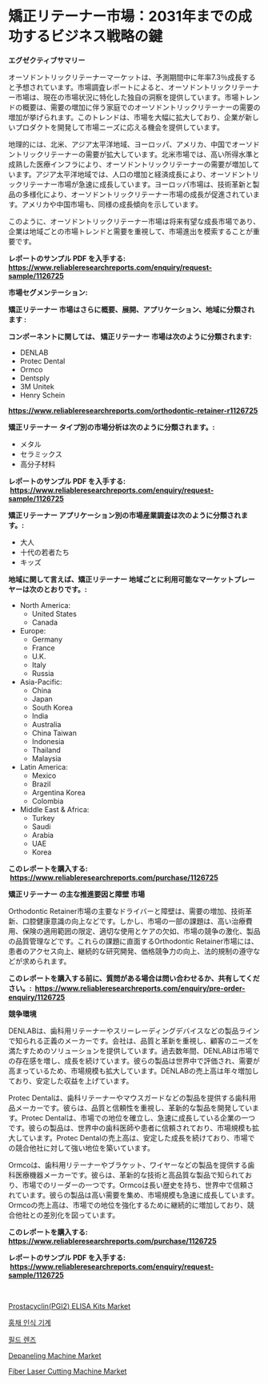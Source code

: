 <p><h1>矯正リテーナー市場：2031年までの成功するビジネス戦略の鍵</h1></p><p><strong>エグゼクティブサマリー</strong></p>
<p><p>オーソドントリックリテーナーマーケットは、予測期間中に年率7.3％成長すると予想されています。市場調査レポートによると、オーソドントリックリテーナー市場は、現在の市場状況に特化した独自の洞察を提供しています。市場トレンドの概要は、需要の増加に伴う家庭でのオーソドントリックリテーナーの需要の増加が挙げられます。このトレンドは、市場を大幅に拡大しており、企業が新しいプロダクトを開発して市場ニーズに応える機会を提供しています。</p><p>地理的には、北米、アジア太平洋地域、ヨーロッパ、アメリカ、中国でオーソドントリックリテーナーの需要が拡大しています。北米市場では、高い所得水準と成熟した医療インフラにより、オーソドントリックリテーナーの需要が増加しています。アジア太平洋地域では、人口の増加と経済成長により、オーソドントリックリテーナー市場が急速に成長しています。ヨーロッパ市場は、技術革新と製品の多様化により、オーソドントリックリテーナー市場の成長が促進されています。アメリカや中国市場も、同様の成長傾向を示しています。</p><p>このように、オーソドントリックリテーナー市場は将来有望な成長市場であり、企業は地域ごとの市場トレンドと需要を重視して、市場進出を模索することが重要です。</p></p>
<p><strong>レポートのサンプル PDF を入手する: <a href="https://www.reliableresearchreports.com/enquiry/request-sample/1126725">https://www.reliableresearchreports.com/enquiry/request-sample/1126725</a></strong></p>
<p><strong>市場セグメンテーション:</strong></p>
<p><strong> 矯正リテーナー 市場はさらに概要、展開、アプリケーション、地域に分類されます :</strong></p>
<p><strong>コンポーネントに関しては、 矯正リテーナー 市場は次のように分類されます: &nbsp;</strong></p>
<p><ul><li>DENLAB</li><li>Protec Dental</li><li>Ormco</li><li>Dentsply</li><li>3M Unitek</li><li>Henry Schein</li></ul></p>
<p><strong><a href="https://www.reliableresearchreports.com/orthodontic-retainer-r1126725">https://www.reliableresearchreports.com/orthodontic-retainer-r1126725</a></strong></p>
<p><strong> 矯正リテーナー タイプ別の市場分析は次のように分類されます。:</strong></p>
<p><ul><li>メタル</li><li>セラミックス</li><li>高分子材料</li></ul></p>
<p><strong>レポートのサンプル PDF を入手する: &nbsp;<a href="https://www.reliableresearchreports.com/enquiry/request-sample/1126725">https://www.reliableresearchreports.com/enquiry/request-sample/1126725</a></strong></p>
<p><strong> 矯正リテーナー アプリケーション別の市場産業調査は次のように分類されます。:</strong></p>
<p><ul><li>大人</li><li>十代の若者たち</li><li>キッズ</li></ul></p>
<p><strong>地域に関して言えば、矯正リテーナー 地域ごとに利用可能なマーケットプレーヤーは次のとおりです。:</strong></p>
<p><ul>
    <li>
        North America:
        <ul>
            <li>United States</li>
            <li>Canada</li>
        </ul>
    </li>
    <li>
        Europe:
        <ul>
            <li>Germany</li>
            <li>France</li>
            <li>U.K.</li>
            <li>Italy</li>
            <li>Russia</li>
        </ul>
    </li>
    <li>
        Asia-Pacific:
        <ul>
            <li>China</li>
            <li>Japan</li>
            <li>South Korea</li>
            <li>India</li>
            <li>Australia</li>
            <li>China Taiwan</li>
            <li>Indonesia</li>
            <li>Thailand</li>
            <li>Malaysia</li>
        </ul>
    </li>
    <li>
        Latin America:
        <ul>
            <li>Mexico</li>
            <li>Brazil</li>
            <li>Argentina Korea</li>
            <li>Colombia</li>
        </ul>
    </li>
    <li>
        Middle East & Africa:
        <ul>
            <li>Turkey</li>
            <li>Saudi</li>
            <li>Arabia</li>
            <li>UAE</li>
            <li>Korea</li>
        </ul>
    </li>
    </ul></p>
<p><strong>このレポートを購入する: &nbsp;<a href="https://www.reliableresearchreports.com/purchase/1126725">https://www.reliableresearchreports.com/purchase/1126725</a></strong></p>
<p><strong>矯正リテーナー の主な推進要因と障壁 市場</strong></p>
<p><p>Orthodontic Retainer市場の主要なドライバーと障壁は、需要の増加、技術革新、口腔健康意識の向上などです。しかし、市場の一部の課題は、高い治療費用、保険の適用範囲の限定、適切な使用とケアの欠如、市場の競争の激化、製品の品質管理などです。これらの課題に直面するOrthodontic Retainer市場には、患者のアクセス向上、継続的な研究開発、価格競争力の向上、法的規制の遵守などが求められます。</p></p>
<p><strong>このレポートを購入する前に、質問がある場合は問い合わせるか、共有してください。:&nbsp; <a href="https://www.reliableresearchreports.com/enquiry/pre-order-enquiry/1126725">https://www.reliableresearchreports.com/enquiry/pre-order-enquiry/1126725</a></strong></p>
<p><strong>競争環境</strong></p>
<p><p>DENLABは、歯科用リテーナーやスリーレーディングデバイスなどの製品ラインで知られる正義のメーカーです。会社は、品質と革新を重視し、顧客のニーズを満たすためのソリューションを提供しています。過去数年間、DENLABは市場での存在感を増し、成長を続けています。彼らの製品は世界中で評価され、需要が高まっているため、市場規模も拡大しています。DENLABの売上高は年々増加しており、安定した収益を上げています。</p><p>Protec Dentalは、歯科リテーナーやマウスガードなどの製品を提供する歯科用品メーカーです。彼らは、品質と信頼性を重視し、革新的な製品を開発しています。Protec Dentalは、市場での地位を確立し、急速に成長している企業の一つです。彼らの製品は、世界中の歯科医師や患者に信頼されており、市場規模も拡大しています。Protec Dentalの売上高は、安定した成長を続けており、市場での競合他社に対して強い地位を築いています。</p><p>Ormcoは、歯科用リテーナーやブラケット、ワイヤーなどの製品を提供する歯科医療機器メーカーです。彼らは、革新的な技術と高品質な製品で知られており、市場でのリーダーの一つです。Ormcoは長い歴史を持ち、世界中で信頼されています。彼らの製品は高い需要を集め、市場規模も急速に成長しています。Ormcoの売上高は、市場での地位を強化するために継続的に増加しており、競合他社との差別化を図っています。</p></p>
<p><strong>このレポートを購入する: &nbsp; <a href="https://www.reliableresearchreports.com/purchase/1126725">https://www.reliableresearchreports.com/purchase/1126725</a></strong></p>
<p><strong>レポートのサンプル PDF を入手する: &nbsp;<a href="https://www.reliableresearchreports.com/enquiry/request-sample/1126725">https://www.reliableresearchreports.com/enquiry/request-sample/1126725</a></strong><strong></strong></p>
<p>&nbsp;</p>
<p><p><a href="https://www.linkedin.com/pulse/prostacyclinpgi2-elisa-kits-market-size-2024-2031-global-industrial-lztmf?trackingId=4ofIwJfHWE63hb7ZMzFtuw%3D%3D">Prostacyclin(PGI2) ELISA Kits Market</a></p><p><a href="https://github.com/iansanftyord09878/Market-Research-Report-List-1/blob/main/654342823787.md">홍채 인식 기계</a></p><p><a href="https://github.com/Skyleitney456456/Market-Research-Report-List-1/blob/main/700859223775.md">필드 렌즈</a></p><p><a href="https://github.com/yemakinde/Market-Research-Report-List-2/blob/main/depaneling-machine-market.md">Depaneling Machine Market</a></p><p><a href="https://github.com/jsmusil/Market-Research-Report-List-2/blob/main/fiber-laser-cutting-machine-market.md">Fiber Laser Cutting Machine Market</a></p></p>